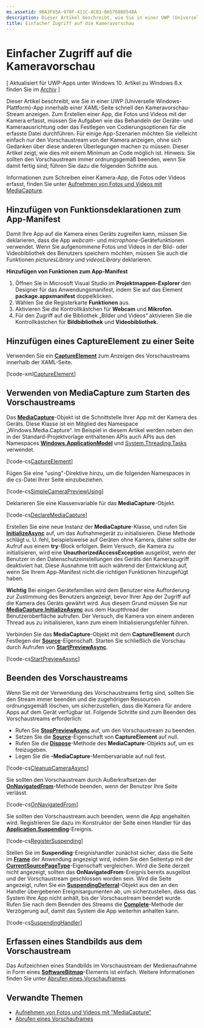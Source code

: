 ```yaml
---
ms.assetid: 9BA3F85A-970F-411C-ACB1-B65768B8548A
description: Dieser Artikel beschreibt, wie Sie in einer UWP (Universelle Windows-Plattform)-App innerhalb einer XAML-Seite schnell den Kameravorschau-Stream anzeigen.
title: Einfacher Zugriff auf die Kameravorschau
---
```


# Einfacher Zugriff auf die Kameravorschau

\[ Aktualisiert für UWP-Apps unter Windows 10. Artikel zu Windows 8.x finden Sie im [Archiv](http://go.microsoft.com/fwlink/p/?linkid=619132) \]

Dieser Artikel beschreibt, wie Sie in einer UWP (Universelle Windows-Plattform)-App innerhalb einer XAML-Seite schnell den Kameravorschau-Stream anzeigen. Zum Erstellen einer App, die Fotos und Videos mit der Kamera erfasst, müssen Sie Aufgaben wie das Behandeln der Geräte- und Kameraausrichtung oder das Festlegen von Codierungsoptionen für die erfasste Datei durchführen. Für einige App-Szenarien möchten Sie vielleicht einfach nur den Vorschaustream von der Kamera anzeigen, ohne sich Gedanken über diese anderen Überlegungen machen zu müssen. Dieser Artikel zeigt, wie dies mit einem Minimum an Code möglich ist. Hinweis: Sie sollten den Vorschaustream immer ordnungsgemäß beenden, wenn Sie damit fertig sind; führen Sie dazu die folgenden Schritte aus.

Informationen zum Schreiben einer Kamera-App, die Fotos oder Videos erfasst, finden Sie unter [Aufnehmen von Fotos und Videos mit MediaCapture](capture-photos-and-video-with-mediacapture.md).

## Hinzufügen von Funktionsdeklarationen zum App-Manifest

Damit Ihre App auf die Kamera eines Geräts zugreifen kann, müssen Sie deklarieren, dass die App *webcam*- und *microphone*-Gerätefunktionen verwendet. Wenn Sie aufgenommene Fotos und Videos in der Bild- oder Videobibliothek des Benutzers speichern möchten, müssen Sie auch die Funktionen *picturesLibrary* und *videosLibrary* deklarieren.

**Hinzufügen von Funktionen zum App-Manifest**

1.  Öffnen Sie in Microsoft Visual Studio im **Projektmappen-Explorer** den Designer für das Anwendungsmanifest, indem Sie auf das Element **package.appxmanifest** doppelklicken.
2.  Wählen Sie die Registerkarte **Funktionen** aus.
3.  Aktivieren Sie die Kontrollkästchen für **Webcam** und **Mikrofon**.
4.  Für den Zugriff auf die Bibliothek „Bilder und Videos“ aktivieren Sie die Kontrollkästchen für **Bildbibliothek** und **Videobibliothek**.

## Hinzufügen eines CaptureElement zu einer Seite

Verwenden Sie ein [**CaptureElement**](https://msdn.microsoft.com/library/windows/apps/br209278) zum Anzeigen des Vorschaustreams innerhalb der XAML-Seite.

[!code-xml[CaptureElement](./code/SimpleCameraPreview_Win10/cs/MainPage.xaml#SnippetCaptureElement)]

## Verwenden von MediaCapture zum Starten des Vorschaustreams

Das [**MediaCapture**](https://msdn.microsoft.com/library/windows/apps/br241124)-Objekt ist die Schnittstelle Ihrer App mit der Kamera des Geräts. Diese Klasse ist ein Mitglied des Namespace „Windows.Media.Capture“. Im Beispiel in diesem Artikel werden neben den in der Standard-Projektvorlage enthaltenen APIs auch APIs aus den Namespaces [**Windows.ApplicationModel**](https://msdn.microsoft.com/library/windows/apps/br224691) und [System.Threading.Tasks](https://msdn.microsoft.com/library/windows/apps/xaml/system.threading.tasks.aspx) verwendet.

[!code-cs[CaptureElement](./code/SimpleCameraPreview_Win10/cs/MainPage.xaml#SnippetCaptureElement)]

Fügen Sie eine "using"-Direktive hinzu, um die folgenden Namespaces in die cs-Datei Ihrer Seite einzubeziehen.

[!code-cs[SimpleCameraPreviewUsing](./code/SimpleCameraPreview_Win10/cs/MainPage.xaml.cs#SnippetSimpleCameraPreviewUsing)]

Deklarieren Sie eine Klassenvariable für das **MediaCapture**-Objekt.

[!code-cs[DeclareMediaCapture](./code/SimpleCameraPreview_Win10/cs/MainPage.xaml.cs#SnippetDeclareMediaCapture)]

Erstellen Sie eine neue Instanz der **MediaCapture**-Klasse, und rufen Sie [**InitializeAsync**](https://msdn.microsoft.com/library/windows/apps/br226598) auf, um das Aufnahmegerät zu initialisieren. Diese Methode schlägt u. U. fehl, beispielsweise auf Geräten ohne Kamera, daher sollte der Aufruf aus einem **try**-Block erfolgen. Beim Versuch, die Kamera zu initialisieren, wird eine **UnauthorizedAccessException** ausgelöst, wenn der Benutzer in den Datenschutzeinstellungen des Geräts den Kamerazugriff deaktiviert hat. Diese Ausnahme tritt auch während der Entwicklung auf, wenn Sie Ihrem App-Manifest nicht die richtigen Funktionen hinzugefügt haben.

**Wichtig** Bei einigen Gerätefamilien wird dem Benutzer eine Aufforderung zur Zustimmung des Benutzers angezeigt, bevor Ihrer App der Zugriff auf die Kamera des Geräts gewährt wird. Aus diesem Grund müssen Sie nur [**MediaCapture.InitializeAsync**](https://msdn.microsoft.com/library/windows/apps/br226598) aus dem Hauptthread der Benutzeroberfläche aufrufen. Der Versuch, die Kamera von einem anderen Thread aus zu initialisieren, kann zum einem Initialisierungsfehler führen.

Verbinden Sie das **MediaCapture**-Objekt mit dem **CaptureElement** durch Festlegen der [**Source**](https://msdn.microsoft.com/library/windows/apps/br209280)-Eigenschaft. Starten Sie schließlich die Vorschau durch Aufrufen von [**StartPreviewAsync**](https://msdn.microsoft.com/library/windows/apps/br226613).

[!code-cs[StartPreviewAsync](./code/SimpleCameraPreview_Win10/cs/MainPage.xaml.cs#SnippetStartPreviewAsync)]


## Beenden des Vorschaustreams

Wenn Sie mit der Verwendung des Vorschaustreams fertig sind, sollten Sie den Stream immer beenden und die zugehörigen Ressourcen ordnungsgemäß löschen, um sicherzustellen, dass die Kamera für andere Apps auf dem Gerät verfügbar ist. Folgende Schritte sind zum Beenden des Vorschaustreams erforderlich:

-   Rufen Sie [**StopPreviewAsync**](https://msdn.microsoft.com/library/windows/apps/br226622) auf, um den Vorschaustream zu beenden.
-   Setzen Sie die [**Source**](https://msdn.microsoft.com/library/windows/apps/br209280)-Eigenschaft von **CaptureElement** auf null.
-   Rufen Sie die [**Dispose**](https://msdn.microsoft.com/library/windows/apps/dn278858)-Methode des **MediaCapture**-Objekts auf, um es freizugeben.
-   Legen Sie die **-MediaCapture**-Membervariable auf null fest.

[!code-cs[CleanupCameraAsync](./code/SimpleCameraPreview_Win10/cs/MainPage.xaml.cs#SnippetCleanupCameraAsync)]

Sie sollten den Vorschaustream durch Außerkraftsetzen der [**OnNavigatedFrom**](https://msdn.microsoft.com/library/windows/apps/br227507)-Methode beenden, wenn der Benutzer Ihre Seite verlässt.

[!code-cs[OnNavigatedFrom](./code/SimpleCameraPreview_Win10/cs/MainPage.xaml.cs#SnippetOnNavigatedFrom)]

Sie sollten den Vorschaustream auch beenden, wenn die App angehalten wird. Registrieren Sie dazu im Konstruktor der Seite einen Handler für das [**Application.Suspending**](https://msdn.microsoft.com/library/windows/apps/br205860)-Ereignis.

[!code-cs[RegisterSuspending](./code/SimpleCameraPreview_Win10/cs/MainPage.xaml.cs#SnippetRegisterSuspending)]

Stellen Sie im **Suspending**-Ereignishandler zunächst sicher, dass die Seite im [**Frame**](https://msdn.microsoft.com/library/windows/apps/br242682) der Anwendung angezeigt wird, indem Sie den Seitentyp mit der [**CurrentSourcePageType**](https://msdn.microsoft.com/library/windows/apps/hh702390)-Eigenschaft vergleichen. Wird die Seite derzeit nicht angezeigt, sollten das **OnNavigatedFrom**-Ereignis bereits ausgelöst und der Vorschaustream geschlossen worden sein. Wird die Seite angezeigt, rufen Sie ein [**SuspendingDeferral**](https://msdn.microsoft.com/library/windows/apps/br224684)-Objekt aus den an den Handler übergebenen Ereignisargumenten ab, um sicherzustellen, dass das System Ihre App nicht anhält, bis der Vorschaustream beendet wurde. Rufen Sie nach dem Beenden des Streams die [**Complete**](https://msdn.microsoft.com/library/windows/apps/br224685)-Methode der Verzögerung auf, damit das System die App weiterhin anhalten kann.

[!code-cs[SuspendingHandler](./code/SimpleCameraPreview_Win10/cs/MainPage.xaml.cs#SnippetSuspendingHandler)]

## Erfassen eines Standbilds aus dem Vorschaustream

Das Aufzeichnen eines Standbilds im Vorschaustream der Medienaufnahme in Form eines [**SoftwareBitmap**](https://msdn.microsoft.com/library/windows/apps/dn887358)-Elements ist einfach. Weitere Informationen finden Sie unter [Abrufen eines Vorschauframes](get-a-preview-frame.md).

## Verwandte Themen

* [Aufnehmen von Fotos und Videos mit "MediaCapture"](capture-photos-and-video-with-mediacapture.md)
* [Abrufen eines Vorschauframes](get-a-preview-frame.md)


<!--HONumber=Mar16_HO5-->


